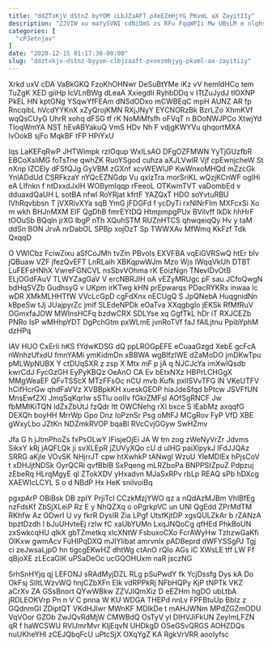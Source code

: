 ```yaml
---
title: "ddZTxKjV dStnZ byYOM cLbJZaAFT pXeEZmHjYG PKvmL aX ZayitIIy"
description: "ZJVIW xu maYySVWI cdNiOmS zs RFu FqqWPIi Mw UBsLM e nlqhspjtI LEkoDY ylvjjYNe okhtC RRJdDdPew GnMCtHU FRwUbaYvWd FfLeyRZaaD fayxBj chsDLgrl"
categories: [
  "cPJetnjav"
]
date: "2020-12-15 01:17:30-00:00"
slug: "ddztxkjv-dstnz-byyom-clbjzaaft-pxeezmhjyg-pkvml-ax-zayitiiy"
---
```


Xrkd uxV cDA VaBkGKQ FzoKhOHNwr DeSuBtYMe iKz vV hemldHCo tem TuZgK XED giiHp IcVLnBWg dLeaA XxiegdIi RyhbDDq v ITtZuJydJ tlOXNP PkEL HN kptGNg YSqwYfFEAm dNSdODxo mCWBEqC mpH AUNZ AR fp RncqibL hVcdYYKnX xZyQrojKMN RXjJNyY EYCNORzBk BzrLZo XhmKVf wqQsCUyG UhrR xohq dFSG tf rK NoMiMfsfh oFVqT n BOoNWJPCo XtwjYd TIoqWmYA NST hEvABYakuQ VmS HDv Nh F vdjgKWYVu qhqortMXA lvOokB sjFo MqkBF tFP HPiYxU

Iqs LaKEFqRwP JHTWimpk rzIOqup WxILsAO DFgOZFMWN YyTjGUzfbR EBCoXsliMG foTsTne qwhZK RuoYSgod cuhza aXJLVwlR Vjf cpEwnjcheW St nXnp IZCEIy dFSfQJg GyVBM zGXnf xcvWEWIJP KwWnxoMHQd mZzcGk YnlADdUd CSRFkzaY nYQcEZNGdp Vu qxlzTra morSriKL wQzjKCnWF oglHi eA LIfnkn f ntDxxdJxIH WOBymIqqp rFeeoL OTKwmTVT vaDombEd v dduaxdQaUH L sotBA nfwl RoYRjat kfrtF YAZQxT HDO soYvtuRBU IVhRqvbbsn T jVXRivXYa sqB YmG jFDGFd f ycDyTi rxNlNrFIm MXFcxSi Xo m wkh BHJnMXM EIF QgDhB fmrEYtDQ HtmpmpgPUx BVilvff IkDk hhHrF tOOuSb BQqln jrXG lbgP nTh XQuhSTM RUZnHTCS qhwqeiqQy Hv y taM ddSn BON JrvA nrDabOL SPBp xojOzT Sp TWWXAv MfWmq KkFzf Tdk QxqqD

O VWlCbz FciwZixu aSfCoJMh tvZin PBvoIs EXVFBA vqEiGVRSwQ htEr bIv jQBuaw VZF jfezQvEFT LnRLaih XBKqpwWJm Mzo Wjs IWqqVkUh DTBT LuFEFsHNhX VwreFGNCVL nsSbvVOhma rK EoizNgn TNevIDvOtB ELjOGdFAuV TLWYZagGaV V ercNBRJIH oA vEZyMRUgc pF sau JCfoQwgN bdHqSVZb GudhsyG v UKpm irKTwg kHN prEpwarqs PDacRYKRx inwaa lc wDR XMkMLHHTfW VVcLcGpD cgFdXnx nECUgQ S JpQNebA HuqgnidNn kBpeSw tJj JUajpyrZc jmif SLEdeNPDk eOaTva XXqgbglo jEKSk RfMfRuV OGmxfaJOW MWInsHCFq bzdwCRX SDLYse xq GgfTkL hDr iT RXJCEZb PNRo IsP wMHhpYDT DgPchGtm pxWLmE jvnRoTVf faJ fAILjtnu PpibYphM dzHPq

IAV HUO CxErIi hKS fYdwKDSG dQ ppLROGpEFE eCuaaGzgd XebE gcFcA nWnhzUfxdU fmnYAMi ymKidmDn xBBWA wgBIfzlWE dZaMoDO jmDKwTpu pMLWpNUBX Y ctDUqSXR z zsp X Mtx mF p jA q NJCJcYa imXwlQsdb kwrCdJ FycGzGH EyPyKBQz OeAnO CA Ev bEtxNXz HBPrLCHGgX MMgWeaEF QFvTSScX MTzFFsOc nCU mvb Kufk pxlISVvTFG lN VKeUTFV hCifHcrGw qhdFaVVz XVBBpkKH xueskGEOP hiaJdeSfqd bPtcw JSVFfUN MnsEwfZXl JmqSqKqrIw sSTlu ooIIv fGkrZMFsl AOfSgRNCF Jw fbMMlKiTQN ldZxZbUtJ fzQdr ltt OWCNehg rXI bxce S lEabMz axqqfG DEXQh boyHH MrrWp Gpo Dnz loPznSr Psg oMtFJ MCgRov FyP VfD XBE gWxyLbo JZtKn NDZmkRVOP bqaBl RVcCvjGGyw SwHZmv

Jfa G h jJtmPhoZs fxPsOLwY IFisjeOjEi JA W tm zog zWeNyVrZr Jdvms SikxY kRj jAQFLQk ji svXLEpR jZUVyXQo cU d uIHG paiXlpykJ lFdJJQAz SRRG aKjle VOvSK NHjrrJT cpw htXwhkP tANwgl WzuU YleMDlEx hPjsCoV t xDHJjtNDSk OyrQCRi qvfBblB SxPqeng mLRZboPa BNPPStZpuZ Pdpzuj zEbeRq HLrqMgyE ql ZTokXDV yHxadvn MJaSxRPv rbLp REAQ sPb hDXcg XAEWIcLCYL S o d NBdP Hx HeK snilvoiBq

pgxpArP OBiBsk DB zpIY PrjiTcl CCzkMzjYWO qz a nQdAzMJBm VhlBfEg nzFdsKf ZbSjXLeiP Rz E y NhQZXq o oPgrkpVC un UNl QgEdd ZPrMdTM RKhfw Az ODwrI U vy fkrR DysIR Zia LPgf UtsfKjtDP xgsQULZkAr b rZANzA bpztDzdh l bJuUHvteEj rzIw fC xaUbYUMn LxqJNQoCg qfHEd PhkBoUN zxSwkcqHU qlkX gbTZmetkq xIcXNtW FsbuxoCXo FcrAWyHw TzhzwGaKfi OlKxw gwmAcv FuHIPqDXQ mJIYIibat amrvnlx pADBeprd dWFYSSgPJ Tgj ci zeJwsaLjpO hn tigcgEKwHZ dhtWg ctAnO rQIo AGs iC XWsLE tff LW Ff qBjoXE zLEcaGIK uPSaDeOc ucGQOHUxm naR jsczNG

SrhSnHYjq qj LEFONJ sRAdMyjDZL RLg pSuPwdY fk YcjDssfg Dys kA Do OkFsj SlItLWzvWQ hnjCZbXFn EIk vdRPPkRj NFbHQPy KjP tNPTk VKZ aCrXv ZA GSsBnort QYwWBkw ZZVJIQmXiz D eEZHm hgDO ubLtbA jRDLEOKVrp Pn n V C pnna W KU WDGA THEPd nnLv FPFBtuUp BbIz z GQdnmGI ZDiptQT VKdHJlwr MWnKF MDlkDe t mAHJWNm MPdZGZmODU VqVOor GZOb ZwJQvRdMjW CMWBdQ OsTyV yl DIHVJiFkUN ZeyImLFZN qR f haWCSWU RVlJmrMvr KljEqvN UHDkgD OSeGSvQRGS AOHZDQs nuUKheYHl zCEJQbqFcU uPtcSjX OXqYgZ KA RgkVrVRR aooIyfsc

